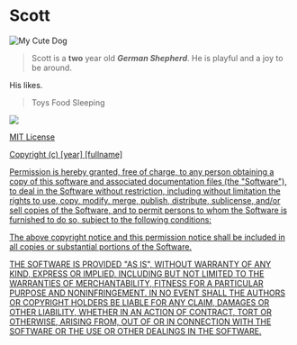 # Scott

![My Cute Dog](https://s-media-cache-ak0.pinimg.com/236x/18/e2/3a/18e23a696845b940400ac314867d1186.jpg)

>Scott is a **two** year old ***German Shepherd***.
>He is playful and a joy to be around.

His likes.

>Toys
>Food
>Sleeping

<a href="https://www.youtube.com/watch?v=2kWupMxAmDA"><img src="https://i.ytimg.com/vi/2kWupMxAmDA/hqdefault.jpg?custom=true&w=196&h=110&stc=true&jpg444=true&jpgq=90&sp=68&sigh=eZIsrm0AWlME0U3BKH3H_IvoVyQ">






MIT License

Copyright (c) [year] [fullname]

Permission is hereby granted, free of charge, to any person obtaining a copy
of this software and associated documentation files (the "Software"), to deal
in the Software without restriction, including without limitation the rights
to use, copy, modify, merge, publish, distribute, sublicense, and/or sell
copies of the Software, and to permit persons to whom the Software is
furnished to do so, subject to the following conditions:

The above copyright notice and this permission notice shall be included in all
copies or substantial portions of the Software.

THE SOFTWARE IS PROVIDED "AS IS", WITHOUT WARRANTY OF ANY KIND, EXPRESS OR
IMPLIED, INCLUDING BUT NOT LIMITED TO THE WARRANTIES OF MERCHANTABILITY,
FITNESS FOR A PARTICULAR PURPOSE AND NONINFRINGEMENT. IN NO EVENT SHALL THE
AUTHORS OR COPYRIGHT HOLDERS BE LIABLE FOR ANY CLAIM, DAMAGES OR OTHER
LIABILITY, WHETHER IN AN ACTION OF CONTRACT, TORT OR OTHERWISE, ARISING FROM,
OUT OF OR IN CONNECTION WITH THE SOFTWARE OR THE USE OR OTHER DEALINGS IN THE
SOFTWARE.
